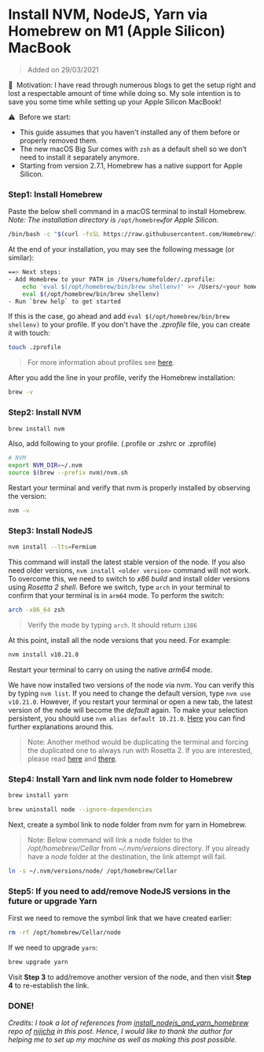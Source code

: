 # Install NVM, NodeJS, Yarn via Homebrew on M1 (Apple Silicon) MacBook

> Added on 29/03/2021

:rocket:&nbsp; Motivation: I have read through numerous blogs to get the setup right and lost a respectable amount of time while doing so. My sole intention is to save you some time while setting up your Apple Silicon MacBook!

:warning:&nbsp; Before we start:

- This guide assumes that you haven't installed any of them before or properly removed them.
- The new macOS Big Sur comes with `zsh` as a default shell so we don’t need to install it separately anymore.
- Starting from version 2.7.1, Homebrew has a native support for Apple Silicon.

### Step1: Install Homebrew

Paste the below shell command in a macOS terminal to install Homebrew.
_Note: The installation directory is_ `/opt/homebrew`_for Apple Silicon._

```sh
/bin/bash -c "$(curl -fsSL https://raw.githubusercontent.com/Homebrew/install/HEAD/install.sh)"
```

At the end of your installation, you may see the following message (or similar):

```sh
==> Next steps:
- Add Homebrew to your PATH in /Users/homefolder/.zprofile:
    echo 'eval $(/opt/homebrew/bin/brew shellenv)' >> /Users/<your home folder>/.zprofile
    eval $(/opt/homebrew/bin/brew shellenv)
- Run `brew help` to get started
```

If this is the case, go ahead and add `eval $(/opt/homebrew/bin/brew shellenv)` to your profile. If you don't have the _.zprofile_ file, you can create it with touch:

```sh
touch .zprofile
```

> For more information about profiles see [here](https://unix.stackexchange.com/questions/71253/what-should-shouldnt-go-in-zshenv-zshrc-zlogin-zprofile-zlogout#:~:text=zshrc%20is%20for%20interactive%20shell,the%20setopt%20and%20unsetopt%20commands.&text=zlogin%20is%20sourced%20on%20the,to%20start%20X%20using%20startx%20. "here").

After you add the line in your profile, verify the Homebrew installation:

```sh
brew -v
```

### Step2: Install NVM

```sh
brew install nvm
```

Also, add following to your profile. (.profile or .zshrc or .zprofile)

```sh
# NVM
export NVM_DIR=~/.nvm
source $(brew --prefix nvm)/nvm.sh
```

Restart your terminal and verify that nvm is properly installed by observing the version:

```sh
nvm -v
```

### Step3: Install NodeJS

```sh
nvm install --lts=Fermium
```

This command will install the latest stable version of the node. If you also need older versions, `nvm install <older version>` command will not work. To overcome this, we need to switch to _x86 build_ and install older versions using _Rosetta 2 shell_. Before we switch, type `arch` in your terminal to confirm that your terminal is in `arm64` mode. To perform the switch:

```sh
arch -x86_64 zsh
```

> Verify the mode by typing `arch`. It should return `i386`

At this point, install all the node versions that you need. For example:

```sh
nvm install v10.21.0
```

Restart your terminal to carry on using the native _arm64_ mode.

We have now installed two versions of the node via nvm. You can verify this by typing `nvm list`. If you need to change the default version, type `nvm use v10.21.0`. However, if you restart your terminal or open a new tab, the latest version of the node will become the _default_ again. To make your selection persistent, you should use `nvm alias default 10.21.0`. [Here](https://stackoverflow.com/questions/47190861/how-can-the-default-node-version-be-set-using-nvm "Here") you can find further explanations around this.

> Note: Another method would be duplicating the terminal and forcing the duplicated one to always run with Rosetta 2. If you are interested, please read [here](https://dev.to/courier/tips-and-tricks-to-setup-your-apple-m1-for-development-547g "here") and [there](https://medium.com/swlh/run-x86-terminal-apps-like-homebrew-on-your-new-m1-mac-73bdc9b0f343 "there").

### Step4: Install Yarn and link nvm node folder to Homebrew

```sh
brew install yarn
```

```sh
brew uninstall node --ignore-dependencies
```

Next, create a symbol link to node folder from nvm for yarn in Homebrew. 
> Note: Below command will link a node folder to the _/opt/homebrew/Cellar_ from _~/.nvm/versions_ directory. If you already have a _node_ folder at the destination, the link attempt will fail.

```sh
ln -s ~/.nvm/versions/node/ /opt/homebrew/Cellar
```

### Step5: If you need to add/remove NodeJS versions in the future or upgrade Yarn

First we need to remove the symbol link that we have created earlier:

```sh
rm -rf /opt/homebrew/Cellar/node
```

If we need to upgrade `yarn`:

```sh
brew upgrade yarn
```

Visit **Step 3** to add/remove another version of the node, and then visit **Step 4** to re-establish the link.

### DONE!

_Credits: I took a lot of references from [install_nodejs_and_yarn_homebrew](https://github.com/nijicha/install_nodejs_and_yarn_homebrew "install_nodejs_and_yarn_homebrew") repo of [nijicha](https://github.com/nijicha "nijicha") in this post. Hence, I would like to thank the author for helping me to set up my machine as well as making this post possible._
